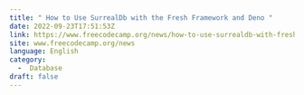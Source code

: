 ```yaml
---
title: " How to Use SurrealDb with the Fresh Framework and Deno "
date: 2022-09-23T17:51:53Z
link: https://www.freecodecamp.org/news/how-to-use-surrealdb-with-fresh-framework/?utm_medium=RSS&utm_source=news.12bit.vn
site: www.freecodecamp.org/news
language: English
category:
  -  Database 
draft: false
---
```

